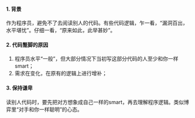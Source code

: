 #### 1. 背景
作为程序员，避免不了去阅读别人的代码。有些代码逻辑，乍一看，“漏洞百出，水平堪忧”。仔细一看，“原来如此，此举甚妙”。
#### 2. 代码蹩脚的原因
1. 程序员水平“一般”，但大部分情况下当初写这部分代码的人至少和你一样smart；
1. 需求在变化，在原有的逻辑上进行增补；
#### 3. 保持谦卑
读别人代码时，要先把对方想象成自己一样的smart，再去理解程序逻辑。类似博弈里“对手和你一样聪明”的心态。